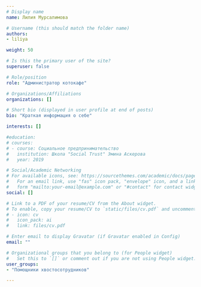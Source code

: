 ```yaml
---
# Display name
name: Лилия Мурсалимова

# Username (this should match the folder name)
authors:
- liliya

weight: 50

# Is this the primary user of the site?
superuser: false

# Role/position
role: "Администратор котокафе"

# Organizations/Affiliations
organizations: []

# Short bio (displayed in user profile at end of posts)
bio: "Краткая информация о себе"

interests: []

#education:
# courses:
# - course: Социальное предпринимательство
#   institution: Школа "Social Trust" Эмина Аскерова
#   year: 2019

# Social/Academic Networking
# For available icons, see: https://sourcethemes.com/academic/docs/page-builder/#icons
#   For an email link, use "fas" icon pack, "envelope" icon, and a link in the
#   form "mailto:your-email@example.com" or "#contact" for contact widget.
social: []

# Link to a PDF of your resume/CV from the About widget.
# To enable, copy your resume/CV to `static/files/cv.pdf` and uncomment the lines below.
# - icon: cv
#   icon_pack: ai
#   link: files/cv.pdf

# Enter email to display Gravatar (if Gravatar enabled in Config)
email: ""

# Organizational groups that you belong to (for People widget)
#   Set this to `[]` or comment out if you are not using People widget.
user_groups:
- "Помощники хвостосотрудников"

---
```

